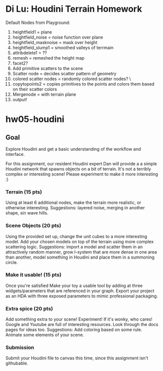 Di Lu: Houdini Terrain Homework
=================

Default Nodes from Playground: 

1. heightfield1 = plane
2. heightfield_noise = noise function over plane
3. heightfield_masknoise = mask over height 
4. heightfield_slump1 = smoothed valleys of terrmain
5. attribdelete1 = ??
6. remesh = remeshed the height map
7. facet2?
8. Add primitive scatters to the scene
9. Scatter node = decides scatter pattern of geometry
10. colored scatter nodes = randomly colored scatter nodes? \
11. copytopoints2 = copies primitives to the points and colors them based on their scatter colors
12. Mergenode = with terrain plane
13. output!

# hw05-houdini

## Goal
Explore Houdini and get a basic understanding of the workflow and interface.

For this assignment, our resident Houdini expert Dan will provide a a simple Houdini network that spawns objects on a bit of terrain. It's not a terribly complex or interesting scene! Please experiment to make it more interesting :)

### Terrain (15 pts)
Using at least 6 additional nodes, make the terrain more realistic, or otherwise interesting. Suggestions: layered noise, merging in another shape, sin wave hills.

### Scene Objects (20 pts)
Using the provided set up, change the unit cubes to a more interesting model. Add your chosen models on top of the terrain using more complex scattering logic. Suggestions: import a model and scatter them in an attractively random manner, grow l-system that are more dense in one area than another, model something in Houdini and place them in a summoning circle.

### Make it usable! (15 pts)
Once you're satisfied Make your toy a usable tool by adding at three widgets/parameters that are referenced in your graph. Export your project as an HDA with three exposed parameters to mimic professional packaging.

### Extra spice (20 pts)
Add something extra to your scene! Experiment! If it's wonky, who cares! Google and Youtube are full of interesting resources. Look through the docs pages for ideas too. Suggestions: Add coloring based on some rule. Animate some elements of your scene. 

### Submission
Submit your Houdini file to canvas this time, since this assignment isn't githubable.

